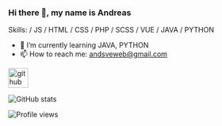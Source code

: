 ### Hi there 👋, my name is Andreas

Skills:  / JS / HTML / CSS / PHP / SCSS / VUE / JAVA / PYTHON

- 🌱 I’m currently learning JAVA, PYTHON 
- 📫 How to reach me: andsveweb@gmail.com 


[<img src='https://cdn.jsdelivr.net/npm/simple-icons@3.0.1/icons/github.svg' alt='github' height='40'>](https://github.com/andsveweb)  

![GitHub stats](https://github-readme-stats.vercel.app/api?username=andsveweb&show_icons=true)  

![Profile views](https://gpvc.arturio.dev/andsveweb)  
